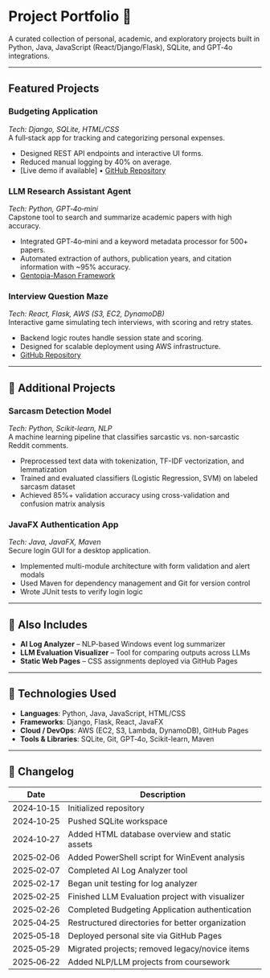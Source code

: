 # Project Portfolio 🧰

A curated collection of personal, academic, and exploratory projects built in Python, Java, JavaScript (React/Django/Flask), SQLite, and GPT‑4o integrations.

---

## Featured Projects

### **Budgeting Application**
*Tech: Django, SQLite, HTML/CSS*  
A full‑stack app for tracking and categorizing personal expenses.
- Designed REST API endpoints and interactive UI forms.
- Reduced manual logging by 40% on average.
- [Live demo if available] • [GitHub Repository](https://github.com/MyCadence/Budgeting-Application)

### **LLM Research Assistant Agent**
*Tech: Python, GPT‑4o‑mini*  
Capstone tool to search and summarize academic papers with high accuracy.
- Integrated GPT‑4o‑mini and a keyword metadata processor for 500+ papers.
- Automated extraction of authors, publication years, and citation information with ~95% accuracy.
- [Gentopia-Mason Framework](https://github.com/MyCadence/Personal-Projects/tree/main/ClassProjects/AI%20Projects/NLP)

### **Interview Question Maze**
*Tech: React, Flask, AWS (S3, EC2, DynamoDB)*  
Interactive game simulating tech interviews, with scoring and retry states.
- Backend logic routes handle session state and scoring.
- Designed for scalable deployment using AWS infrastructure.
- [GitHub Repository](https://github.com/MyCadence/interview-question-maze)

---

## 🧠 Additional Projects

### **Sarcasm Detection Model**
*Tech: Python, Scikit-learn, NLP*  
A machine learning pipeline that classifies sarcastic vs. non-sarcastic Reddit comments.
- Preprocessed text data with tokenization, TF-IDF vectorization, and lemmatization
- Trained and evaluated classifiers (Logistic Regression, SVM) on labeled sarcasm dataset
- Achieved 85%+ validation accuracy using cross-validation and confusion matrix analysis

### **JavaFX Authentication App**
*Tech: Java, JavaFX, Maven*  
Secure login GUI for a desktop application.
- Implemented multi-module architecture with form validation and alert modals
- Used Maven for dependency management and Git for version control
- Wrote JUnit tests to verify login logic

---

## 🚀 Also Includes

- **AI Log Analyzer** – NLP-based Windows event log summarizer  
- **LLM Evaluation Visualizer** – Tool for comparing outputs across LLMs  
- **Static Web Pages** – CSS assignments deployed via GitHub Pages

---

## 🧰 Technologies Used

- **Languages**: Python, Java, JavaScript, HTML/CSS  
- **Frameworks**: Django, Flask, React, JavaFX  
- **Cloud / DevOps**: AWS (EC2, S3, Lambda, DynamoDB), GitHub Pages  
- **Tools & Libraries**: SQLite, Git, GPT‑4o, Scikit-learn, Maven  

---

## 📅 Changelog

| Date       | Description                                      |
|------------|--------------------------------------------------|
| 2024‑10‑15 | Initialized repository                           |
| 2024‑10‑25 | Pushed SQLite workspace                          |
| 2024‑10‑27 | Added HTML database overview and static assets   |
| 2025‑02‑06 | Added PowerShell script for WinEvent analysis    |
| 2025‑02‑07 | Completed AI Log Analyzer tool                   |
| 2025‑02‑17 | Began unit testing for log analyzer              |
| 2025‑02‑25 | Finished LLM Evaluation project with visualizer   |
| 2025‑02‑26 | Completed Budgeting Application authentication    |
| 2025‑04‑25 | Restructured directories for better organization |
| 2025‑05‑18 | Deployed personal site via GitHub Pages           |
| 2025‑05‑29 | Migrated projects; removed legacy/novice items    |
| 2025‑06‑22 | Added NLP/LLM projects from coursework            |